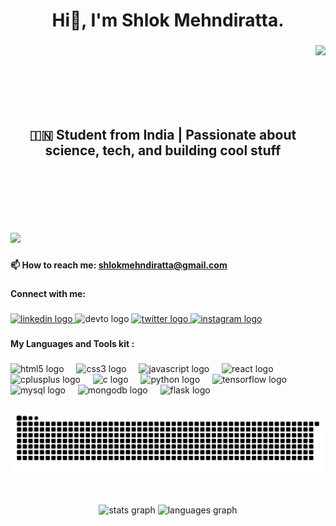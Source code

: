 <h1 align="Center">Hi👋, I'm <strong>Shlok Mehndiratta</strong>.</h1>

###
<div style="display: flex; align-items: center;">
  <h2 align="center" style="flex: 1;">🇮🇳 Student from India | Passionate about science, tech, and building cool stuff</h2>
  <img align="right" height="300" src="https://programing-gifs.vercel.app" />
</div>


<div align="left">
  <img src="https://visitor-badge.laobi.icu/badge?page_id=shlok-mehndiratta.shlok-mehndiratta&"  />
</div>

###

<h4 align="left">
  📫 How to reach me: 
  <a href="mailto:shlokmehndiratta@gmail.com"> <u> shlokmehndiratta@gmail.com </u> </a>
</h4>

###

<h4 align="left">Connect with me:</h4>

###

<div align="left">
  <a href="https://www.linkedin.com/in/shlok-mehndiratta" target="_blank">
    <img src="https://raw.githubusercontent.com/maurodesouza/profile-readme-generator/master/src/assets/icons/social/linkedin/default.svg" width="52" height="40" alt="linkedin logo"  />
  </a>
  <img src="https://raw.githubusercontent.com/maurodesouza/profile-readme-generator/master/src/assets/icons/social/devto/default.svg" width="52" height="40" alt="devto logo"  />
  <a href="https://x.com/ShlokMehndiratt" target="_blank">
    <img src="https://raw.githubusercontent.com/maurodesouza/profile-readme-generator/master/src/assets/icons/social/twitter/default.svg" width="52" height="40" alt="twitter logo"  />
  </a>
  <a href="https://www.instagram.com/shlok-mehndiratta" target="_blank">
    <img src="https://raw.githubusercontent.com/maurodesouza/profile-readme-generator/master/src/assets/icons/social/instagram/default.svg" width="52" height="40" alt="instagram logo"  />
  </a>
</div>

###

<h4 align="left">My Languages and Tools kit :</h4>

###

<div align="left">
  <img src="https://cdn.jsdelivr.net/gh/devicons/devicon/icons/html5/html5-original.svg" height="40" alt="html5 logo"  />
  <img width="12" />
  <img src="https://cdn.jsdelivr.net/gh/devicons/devicon/icons/css3/css3-original.svg" height="40" alt="css3 logo"  />
  <img width="12" />
  <img src="https://cdn.jsdelivr.net/gh/devicons/devicon/icons/javascript/javascript-original.svg" height="40" alt="javascript logo"  />
  <img width="12" />
  <img src="https://cdn.jsdelivr.net/gh/devicons/devicon/icons/react/react-original.svg" height="40" alt="react logo"  />
  <img width="12" />
  <img src="https://cdn.jsdelivr.net/gh/devicons/devicon/icons/cplusplus/cplusplus-original.svg" height="40" alt="cplusplus logo"  />
  <img width="12" />
  <img src="https://cdn.jsdelivr.net/gh/devicons/devicon/icons/c/c-original.svg" height="40" alt="c logo"  />
  <img width="12" />
  <img src="https://cdn.jsdelivr.net/gh/devicons/devicon/icons/python/python-original.svg" height="40" alt="python logo"  />
  <img width="12" />
  <img src="https://cdn.jsdelivr.net/gh/devicons/devicon/icons/tensorflow/tensorflow-original.svg" height="40" alt="tensorflow logo"  />
  <img width="12" />
  <img src="https://cdn.jsdelivr.net/gh/devicons/devicon/icons/mysql/mysql-original.svg" height="40" alt="mysql logo"  />
  <img width="12" />
  <img src="https://cdn.jsdelivr.net/gh/devicons/devicon/icons/mongodb/mongodb-original.svg" height="40" alt="mongodb logo"  />
  <img width="12" />
  <img src="https://github.com/user-attachments/assets/250deacc-ae9a-48cc-9c8e-8fcdfef06c3c" height="40" alt="flask logo"  />
</div>

###

<picture>
  <source media="(prefers-color-scheme: dark)" srcset="output/pacman-contribution-graph-dark.svg">
  <source media="(prefers-color-scheme: light)" srcset="output/pacman-contribution-graph.svg">
  <img alt="Pacman contribution graph" src="output/pacman-contribution-graph.svg">
</picture>


###

<br clear="both">

<div align="center">
  <img src="https://github-readme-stats.vercel.app/api?username=shlok-mehndiratta&hide_title=false&hide_rank=false&show_icons=true&include_all_commits=true&count_private=true&disable_animations=false&theme=vision-friendly-dark&locale=en&hide_border=true&order=1" height="148" alt="stats graph"  />
  <img src="https://github-readme-stats.vercel.app/api/top-langs?username=shlok-mehndiratta&locale=en&hide_title=false&layout=compact&card_width=320&langs_count=5&theme=dracula&hide_border=false&order=2" height="150" alt="languages graph"  />
</div>

###
